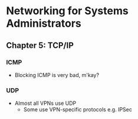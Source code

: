 # Networking for Systems Administrators

## Chapter 5: TCP/IP

### ICMP
- Blocking ICMP is very bad, m'kay?

### UDP
- Almost all VPNs use UDP
    - Some use VPN-specific protocols e.g. IPSec
    